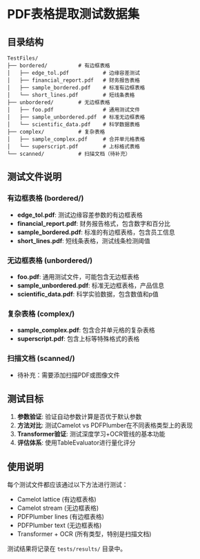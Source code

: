 # PDF表格提取测试数据集

## 目录结构

```
TestFiles/
├── bordered/          # 有边框表格
│   ├── edge_tol.pdf           # 边缘容差测试
│   ├── financial_report.pdf   # 财务报告表格
│   ├── sample_bordered.pdf    # 标准有边框表格
│   └── short_lines.pdf        # 短线条表格
├── unbordered/        # 无边框表格
│   ├── foo.pdf                # 通用测试文件
│   ├── sample_unbordered.pdf  # 标准无边框表格
│   └── scientific_data.pdf    # 科学数据表格
├── complex/           # 复杂表格
│   ├── sample_complex.pdf     # 合并单元格表格
│   └── superscript.pdf        # 上标格式表格
└── scanned/           # 扫描文档（待补充）
```

## 测试文件说明

### 有边框表格 (bordered/)
- **edge_tol.pdf**: 测试边缘容差参数的有边框表格
- **financial_report.pdf**: 财务报告格式，包含数字和百分比
- **sample_bordered.pdf**: 标准的有边框表格，包含员工信息
- **short_lines.pdf**: 短线条表格，测试线条检测阈值

### 无边框表格 (unbordered/)
- **foo.pdf**: 通用测试文件，可能包含无边框表格
- **sample_unbordered.pdf**: 标准无边框表格，产品信息
- **scientific_data.pdf**: 科学实验数据，包含数值和p值

### 复杂表格 (complex/)
- **sample_complex.pdf**: 包含合并单元格的复杂表格
- **superscript.pdf**: 包含上标等特殊格式的表格

### 扫描文档 (scanned/)
- 待补充：需要添加扫描PDF或图像文件

## 测试目标

1. **参数验证**: 验证自动参数计算是否优于默认参数
2. **方法对比**: 测试Camelot vs PDFPlumber在不同表格类型上的表现
3. **Transformer验证**: 测试深度学习+OCR管线的基本功能
4. **评估体系**: 使用TableEvaluator进行量化评分

## 使用说明

每个测试文件都应该通过以下方法进行测试：
- Camelot lattice (有边框表格)
- Camelot stream (无边框表格)
- PDFPlumber lines (有边框表格)
- PDFPlumber text (无边框表格)
- Transformer + OCR (所有类型，特别是扫描文档)

测试结果将记录在 `tests/results/` 目录中。
